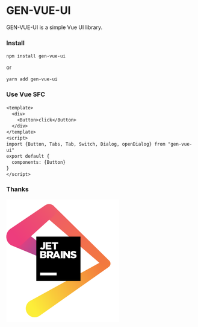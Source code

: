 # GEN-VUE-UI

GEN-VUE-UI is a simple Vue UI library.

### Install

```
npm install gen-vue-ui
```

or

```
yarn add gen-vue-ui
```

### Use Vue SFC

```
<template>
  <div>
    <Button>click</Button>
  </div>
</template>
<script>
import {Button, Tabs, Tab, Switch, Dialog, openDialog} from "gen-vue-ui"
export default {
  components: {Button}
}
</script>
```

### Thanks

<a href="https://www.jetbrains.com/?from=GEN-VUE-UI"><img src="./jetbrains.png" alt="jetbrains" width="300"></a>
